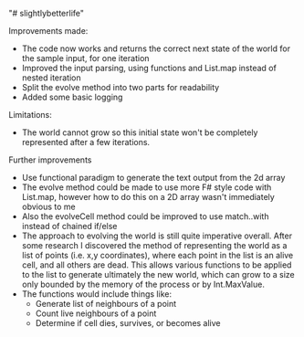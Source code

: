 "# slightlybetterlife" 

Improvements made:
- The code now works and returns the correct next state of the world for the sample input, for one iteration
- Improved the input parsing, using functions and List.map instead of nested iteration
- Split the evolve method into two parts for readability
- Added some basic logging

Limitations:
- The world cannot grow so this initial state won't be completely represented after a few iterations.

Further improvements
- Use functional paradigm to generate the text output from the 2d array
- The evolve method could be made to use more F# style code with List.map, however how to do this on a 2D array wasn't
immediately obvious to me
- Also the evolveCell method could be improved to use match..with instead of chained if/else
- The approach to evolving the world is still quite imperative overall.   After some research I discovered the method of representing the world as a list of points (i.e. x,y coordinates), where each point in the list is an alive cell, and all others are dead.  This allows various functions to be applied to the list to generate ultimately the new world, which can grow to a size only bounded by the memory of the process or by Int.MaxValue.
- The functions would include things like:
  - Generate list of neighbours of a point
  - Count live neighbours of a point
  - Determine if cell dies, survives, or becomes alive

